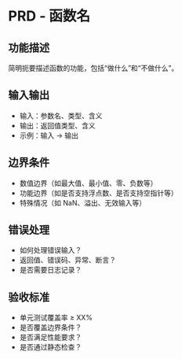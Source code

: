 # PRD - 函数名

## 功能描述
简明扼要描述函数的功能，包括“做什么”和“不做什么”。

## 输入输出
- 输入：参数名、类型、含义
- 输出：返回值类型、含义
- 示例：输入 → 输出

## 边界条件
- 数值边界（如最大值、最小值、零、负数等）
- 功能边界（如是否支持浮点数、是否支持空指针等）
- 特殊情况（如 NaN、溢出、无效输入等）

## 错误处理
- 如何处理错误输入？
- 返回值、错误码、异常、断言？
- 是否需要日志记录？

## 验收标准
- 单元测试覆盖率 ≥ XX%
- 是否覆盖边界条件？
- 是否满足性能要求？
- 是否通过静态检查？